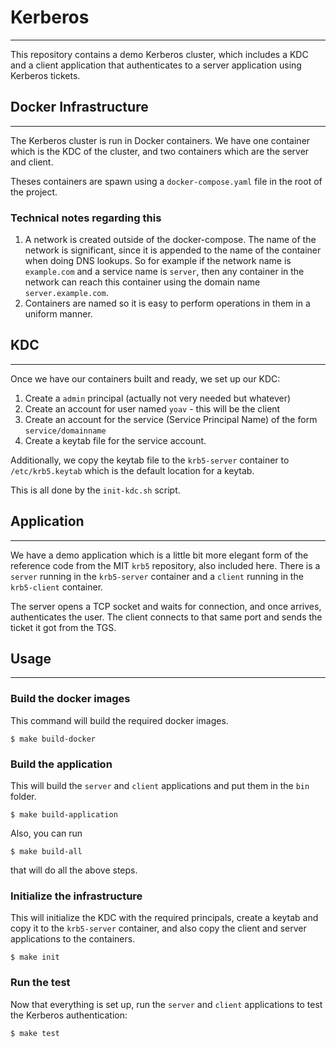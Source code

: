# Kerberos
---

This repository contains a demo Kerberos cluster, which includes a KDC and a client application
that authenticates to a server application using Kerberos tickets.

## Docker Infrastructure
---
The Kerberos cluster is run in Docker containers.
We have one container which is the KDC of the cluster, and two containers which are the 
server and client.
 
Theses containers are spawn using a `docker-compose.yaml` file in the root of the project.

### Technical notes regarding this
1. A network is created outside of the docker-compose. The name of the network is significant,
since it is appended to the name of the container when doing DNS lookups. So for example if the 
network name is `example.com` and a service name is `server`, then any container in the network can reach
this container using the domain name `server.example.com`.
2. Containers are named so it is easy to perform operations in them in a uniform manner.

## KDC
---
Once we have our containers built and ready, we set up our KDC:
1. Create a `admin` principal (actually not very needed but whatever)
2. Create an account for user named `yoav` - this will be the client
3. Create an account for the service (Service Principal Name) of the form `service/domainname`
4. Create a keytab file for the service account.

Additionally, we copy the keytab file to the `krb5-server` container to `/etc/krb5.keytab` which is the default location
for a keytab.

This is all done by the `init-kdc.sh` script.

## Application
---
We have a demo application which is a little bit more elegant form of the reference code from the MIT `krb5` repository, also included here.
There is a `server` running in the `krb5-server` container and a `client` running in the `krb5-client` container.

The server opens a TCP socket and waits for connection, and once arrives, authenticates the user.
The client connects to that same port and sends the ticket it got from the TGS.


## Usage
---

### Build the docker images
This command will build the required docker images.

```
$ make build-docker
```


### Build the application
This will build the `server` and `client` applications and put them in the `bin` folder.

```
$ make build-application
```



Also, you can run
```
$ make build-all
```

that will do all the above steps.

### Initialize the infrastructure
This will initialize the KDC with the required principals, create a keytab and copy it to the `krb5-server` container,
and also copy the client and server applications to the containers.


```
$ make init
```

### Run the test
Now that everything is set up, run the `server` and `client` applications to test the Kerberos authentication:

```
$ make test
```
 

